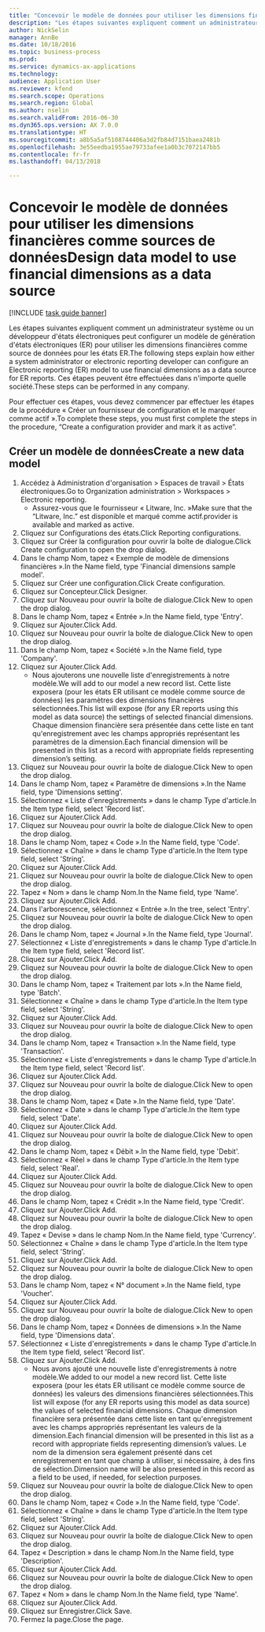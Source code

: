 ```yaml
--- 
title: "Concevoir le modèle de données pour utiliser les dimensions financières comme sources de données"
description: "Les étapes suivantes expliquent comment un administrateur système ou un développeur d'états électroniques peut configurer un modèle de génération d'états électroniques (ER) pour utiliser les dimensions financières comme source de données pour les états ER."
author: NickSelin
manager: AnnBe
ms.date: 10/18/2016
ms.topic: business-process
ms.prod: 
ms.service: dynamics-ax-applications
ms.technology: 
audience: Application User
ms.reviewer: kfend
ms.search.scope: Operations
ms.search.region: Global
ms.author: nselin
ms.search.validFrom: 2016-06-30
ms.dyn365.ops.version: AX 7.0.0
ms.translationtype: HT
ms.sourcegitcommit: a8b5a5af5108744406a3d2fb84d7151baea2481b
ms.openlocfilehash: 3e55eedba1955ae79733afee1a0b3c7072147bb5
ms.contentlocale: fr-fr
ms.lasthandoff: 04/13/2018

---
```

# <a name="design-data-model-to-use-financial-dimensions-as-a-data-source"></a><span data-ttu-id="39a82-103">Concevoir le modèle de données pour utiliser les dimensions financières comme sources de données</span><span class="sxs-lookup"><span data-stu-id="39a82-103">Design data model to use financial dimensions as a data source</span></span> 

[!INCLUDE [task guide banner](../../includes/task-guide-banner.md)]

<span data-ttu-id="39a82-104">Les étapes suivantes expliquent comment un administrateur système ou un développeur d'états électroniques peut configurer un modèle de génération d'états électroniques (ER) pour utiliser les dimensions financières comme source de données pour les états ER.</span><span class="sxs-lookup"><span data-stu-id="39a82-104">The following steps explain how either a system administrator or electronic reporting developer can configure an Electronic reporting (ER) model to use financial dimensions as a data source for ER reports.</span></span> <span data-ttu-id="39a82-105">Ces étapes peuvent être effectuées dans n'importe quelle société.</span><span class="sxs-lookup"><span data-stu-id="39a82-105">These steps can be performed in any company.</span></span>

<span data-ttu-id="39a82-106">Pour effectuer ces étapes, vous devez commencer par effectuer les étapes de la procédure « Créer un fournisseur de configuration et le marquer comme actif ».</span><span class="sxs-lookup"><span data-stu-id="39a82-106">To complete these steps, you must first complete the steps in the procedure, “Create a configuration provider and mark it as active”.</span></span>


## <a name="create-a-new-data-model"></a><span data-ttu-id="39a82-107">Créer un modèle de données</span><span class="sxs-lookup"><span data-stu-id="39a82-107">Create a new data model</span></span>
1. <span data-ttu-id="39a82-108">Accédez à Administration d'organisation > Espaces de travail > États électroniques.</span><span class="sxs-lookup"><span data-stu-id="39a82-108">Go to Organization administration > Workspaces > Electronic reporting.</span></span>
    * <span data-ttu-id="39a82-109">Assurez-vous que le fournisseur « Litware, Inc. »</span><span class="sxs-lookup"><span data-stu-id="39a82-109">Make sure that the “Litware, Inc.”</span></span> <span data-ttu-id="39a82-110">est disponible et marqué comme actif.</span><span class="sxs-lookup"><span data-stu-id="39a82-110">provider is available and marked as active.</span></span>  
2. <span data-ttu-id="39a82-111">Cliquez sur Configurations des états.</span><span class="sxs-lookup"><span data-stu-id="39a82-111">Click Reporting configurations.</span></span>
3. <span data-ttu-id="39a82-112">Cliquez sur Créer la configuration pour ouvrir la boîte de dialogue.</span><span class="sxs-lookup"><span data-stu-id="39a82-112">Click Create configuration to open the drop dialog.</span></span>
4. <span data-ttu-id="39a82-113">Dans le champ Nom, tapez « Exemple de modèle de dimensions financières ».</span><span class="sxs-lookup"><span data-stu-id="39a82-113">In the Name field, type 'Financial dimensions sample model'.</span></span>
5. <span data-ttu-id="39a82-114">Cliquez sur Créer une configuration.</span><span class="sxs-lookup"><span data-stu-id="39a82-114">Click Create configuration.</span></span>
6. <span data-ttu-id="39a82-115">Cliquez sur Concepteur.</span><span class="sxs-lookup"><span data-stu-id="39a82-115">Click Designer.</span></span>
7. <span data-ttu-id="39a82-116">Cliquez sur Nouveau pour ouvrir la boîte de dialogue.</span><span class="sxs-lookup"><span data-stu-id="39a82-116">Click New to open the drop dialog.</span></span>
8. <span data-ttu-id="39a82-117">Dans le champ Nom, tapez « Entrée ».</span><span class="sxs-lookup"><span data-stu-id="39a82-117">In the Name field, type 'Entry'.</span></span>
9. <span data-ttu-id="39a82-118">Cliquez sur Ajouter.</span><span class="sxs-lookup"><span data-stu-id="39a82-118">Click Add.</span></span>
10. <span data-ttu-id="39a82-119">Cliquez sur Nouveau pour ouvrir la boîte de dialogue.</span><span class="sxs-lookup"><span data-stu-id="39a82-119">Click New to open the drop dialog.</span></span>
11. <span data-ttu-id="39a82-120">Dans le champ Nom, tapez « Société ».</span><span class="sxs-lookup"><span data-stu-id="39a82-120">In the Name field, type 'Company'.</span></span>
12. <span data-ttu-id="39a82-121">Cliquez sur Ajouter.</span><span class="sxs-lookup"><span data-stu-id="39a82-121">Click Add.</span></span>
    * <span data-ttu-id="39a82-122">Nous ajouterons une nouvelle liste d'enregistrements à notre modèle.</span><span class="sxs-lookup"><span data-stu-id="39a82-122">We will add to our model a new record list.</span></span> <span data-ttu-id="39a82-123">Cette liste exposera (pour les états ER utilisant ce modèle comme source de données) les paramètres des dimensions financières sélectionnées.</span><span class="sxs-lookup"><span data-stu-id="39a82-123">This list will expose (for any ER reports using this model as data source) the settings of selected financial dimensions.</span></span> <span data-ttu-id="39a82-124">Chaque dimension financière sera présentée dans cette liste en tant qu'enregistrement avec les champs appropriés représentant les paramètres de la dimension.</span><span class="sxs-lookup"><span data-stu-id="39a82-124">Each financial dimension will be presented in this list as a record with appropriate fields representing dimension’s setting.</span></span>  
13. <span data-ttu-id="39a82-125">Cliquez sur Nouveau pour ouvrir la boîte de dialogue.</span><span class="sxs-lookup"><span data-stu-id="39a82-125">Click New to open the drop dialog.</span></span>
14. <span data-ttu-id="39a82-126">Dans le champ Nom, tapez « Paramètre de dimensions ».</span><span class="sxs-lookup"><span data-stu-id="39a82-126">In the Name field, type 'Dimensions setting'.</span></span>
15. <span data-ttu-id="39a82-127">Sélectionnez « Liste d'enregistrements » dans le champ Type d'article.</span><span class="sxs-lookup"><span data-stu-id="39a82-127">In the Item type field, select 'Record list'.</span></span>
16. <span data-ttu-id="39a82-128">Cliquez sur Ajouter.</span><span class="sxs-lookup"><span data-stu-id="39a82-128">Click Add.</span></span>
17. <span data-ttu-id="39a82-129">Cliquez sur Nouveau pour ouvrir la boîte de dialogue.</span><span class="sxs-lookup"><span data-stu-id="39a82-129">Click New to open the drop dialog.</span></span>
18. <span data-ttu-id="39a82-130">Dans le champ Nom, tapez « Code ».</span><span class="sxs-lookup"><span data-stu-id="39a82-130">In the Name field, type 'Code'.</span></span>
19. <span data-ttu-id="39a82-131">Sélectionnez « Chaîne » dans le champ Type d'article.</span><span class="sxs-lookup"><span data-stu-id="39a82-131">In the Item type field, select 'String'.</span></span>
20. <span data-ttu-id="39a82-132">Cliquez sur Ajouter.</span><span class="sxs-lookup"><span data-stu-id="39a82-132">Click Add.</span></span>
21. <span data-ttu-id="39a82-133">Cliquez sur Nouveau pour ouvrir la boîte de dialogue.</span><span class="sxs-lookup"><span data-stu-id="39a82-133">Click New to open the drop dialog.</span></span>
22. <span data-ttu-id="39a82-134">Tapez « Nom » dans le champ Nom.</span><span class="sxs-lookup"><span data-stu-id="39a82-134">In the Name field, type 'Name'.</span></span>
23. <span data-ttu-id="39a82-135">Cliquez sur Ajouter.</span><span class="sxs-lookup"><span data-stu-id="39a82-135">Click Add.</span></span>
24. <span data-ttu-id="39a82-136">Dans l'arborescence, sélectionnez « Entrée ».</span><span class="sxs-lookup"><span data-stu-id="39a82-136">In the tree, select 'Entry'.</span></span>
25. <span data-ttu-id="39a82-137">Cliquez sur Nouveau pour ouvrir la boîte de dialogue.</span><span class="sxs-lookup"><span data-stu-id="39a82-137">Click New to open the drop dialog.</span></span>
26. <span data-ttu-id="39a82-138">Dans le champ Nom, tapez « Journal ».</span><span class="sxs-lookup"><span data-stu-id="39a82-138">In the Name field, type 'Journal'.</span></span>
27. <span data-ttu-id="39a82-139">Sélectionnez « Liste d'enregistrements » dans le champ Type d'article.</span><span class="sxs-lookup"><span data-stu-id="39a82-139">In the Item type field, select 'Record list'.</span></span>
28. <span data-ttu-id="39a82-140">Cliquez sur Ajouter.</span><span class="sxs-lookup"><span data-stu-id="39a82-140">Click Add.</span></span>
29. <span data-ttu-id="39a82-141">Cliquez sur Nouveau pour ouvrir la boîte de dialogue.</span><span class="sxs-lookup"><span data-stu-id="39a82-141">Click New to open the drop dialog.</span></span>
30. <span data-ttu-id="39a82-142">Dans le champ Nom, tapez « Traitement par lots ».</span><span class="sxs-lookup"><span data-stu-id="39a82-142">In the Name field, type 'Batch'.</span></span>
31. <span data-ttu-id="39a82-143">Sélectionnez « Chaîne » dans le champ Type d'article.</span><span class="sxs-lookup"><span data-stu-id="39a82-143">In the Item type field, select 'String'.</span></span>
32. <span data-ttu-id="39a82-144">Cliquez sur Ajouter.</span><span class="sxs-lookup"><span data-stu-id="39a82-144">Click Add.</span></span>
33. <span data-ttu-id="39a82-145">Cliquez sur Nouveau pour ouvrir la boîte de dialogue.</span><span class="sxs-lookup"><span data-stu-id="39a82-145">Click New to open the drop dialog.</span></span>
34. <span data-ttu-id="39a82-146">Dans le champ Nom, tapez « Transaction ».</span><span class="sxs-lookup"><span data-stu-id="39a82-146">In the Name field, type 'Transaction'.</span></span>
35. <span data-ttu-id="39a82-147">Sélectionnez « Liste d'enregistrements » dans le champ Type d'article.</span><span class="sxs-lookup"><span data-stu-id="39a82-147">In the Item type field, select 'Record list'.</span></span>
36. <span data-ttu-id="39a82-148">Cliquez sur Ajouter.</span><span class="sxs-lookup"><span data-stu-id="39a82-148">Click Add.</span></span>
37. <span data-ttu-id="39a82-149">Cliquez sur Nouveau pour ouvrir la boîte de dialogue.</span><span class="sxs-lookup"><span data-stu-id="39a82-149">Click New to open the drop dialog.</span></span>
38. <span data-ttu-id="39a82-150">Dans le champ Nom, tapez « Date ».</span><span class="sxs-lookup"><span data-stu-id="39a82-150">In the Name field, type 'Date'.</span></span>
39. <span data-ttu-id="39a82-151">Sélectionnez « Date » dans le champ Type d'article.</span><span class="sxs-lookup"><span data-stu-id="39a82-151">In the Item type field, select 'Date'.</span></span>
40. <span data-ttu-id="39a82-152">Cliquez sur Ajouter.</span><span class="sxs-lookup"><span data-stu-id="39a82-152">Click Add.</span></span>
41. <span data-ttu-id="39a82-153">Cliquez sur Nouveau pour ouvrir la boîte de dialogue.</span><span class="sxs-lookup"><span data-stu-id="39a82-153">Click New to open the drop dialog.</span></span>
42. <span data-ttu-id="39a82-154">Dans le champ Nom, tapez « Débit ».</span><span class="sxs-lookup"><span data-stu-id="39a82-154">In the Name field, type 'Debit'.</span></span>
43. <span data-ttu-id="39a82-155">Sélectionnez « Réel » dans le champ Type d'article.</span><span class="sxs-lookup"><span data-stu-id="39a82-155">In the Item type field, select 'Real'.</span></span>
44. <span data-ttu-id="39a82-156">Cliquez sur Ajouter.</span><span class="sxs-lookup"><span data-stu-id="39a82-156">Click Add.</span></span>
45. <span data-ttu-id="39a82-157">Cliquez sur Nouveau pour ouvrir la boîte de dialogue.</span><span class="sxs-lookup"><span data-stu-id="39a82-157">Click New to open the drop dialog.</span></span>
46. <span data-ttu-id="39a82-158">Dans le champ Nom, tapez « Crédit ».</span><span class="sxs-lookup"><span data-stu-id="39a82-158">In the Name field, type 'Credit'.</span></span>
47. <span data-ttu-id="39a82-159">Cliquez sur Ajouter.</span><span class="sxs-lookup"><span data-stu-id="39a82-159">Click Add.</span></span>
48. <span data-ttu-id="39a82-160">Cliquez sur Nouveau pour ouvrir la boîte de dialogue.</span><span class="sxs-lookup"><span data-stu-id="39a82-160">Click New to open the drop dialog.</span></span>
49. <span data-ttu-id="39a82-161">Tapez « Devise » dans le champ Nom.</span><span class="sxs-lookup"><span data-stu-id="39a82-161">In the Name field, type 'Currency'.</span></span>
50. <span data-ttu-id="39a82-162">Sélectionnez « Chaîne » dans le champ Type d'article.</span><span class="sxs-lookup"><span data-stu-id="39a82-162">In the Item type field, select 'String'.</span></span>
51. <span data-ttu-id="39a82-163">Cliquez sur Ajouter.</span><span class="sxs-lookup"><span data-stu-id="39a82-163">Click Add.</span></span>
52. <span data-ttu-id="39a82-164">Cliquez sur Nouveau pour ouvrir la boîte de dialogue.</span><span class="sxs-lookup"><span data-stu-id="39a82-164">Click New to open the drop dialog.</span></span>
53. <span data-ttu-id="39a82-165">Dans le champ Nom, tapez « N° document ».</span><span class="sxs-lookup"><span data-stu-id="39a82-165">In the Name field, type 'Voucher'.</span></span>
54. <span data-ttu-id="39a82-166">Cliquez sur Ajouter.</span><span class="sxs-lookup"><span data-stu-id="39a82-166">Click Add.</span></span>
55. <span data-ttu-id="39a82-167">Cliquez sur Nouveau pour ouvrir la boîte de dialogue.</span><span class="sxs-lookup"><span data-stu-id="39a82-167">Click New to open the drop dialog.</span></span>
56. <span data-ttu-id="39a82-168">Dans le champ Nom, tapez « Données de dimensions ».</span><span class="sxs-lookup"><span data-stu-id="39a82-168">In the Name field, type 'Dimensions data'.</span></span>
57. <span data-ttu-id="39a82-169">Sélectionnez « Liste d'enregistrements » dans le champ Type d'article.</span><span class="sxs-lookup"><span data-stu-id="39a82-169">In the Item type field, select 'Record list'.</span></span>
58. <span data-ttu-id="39a82-170">Cliquez sur Ajouter.</span><span class="sxs-lookup"><span data-stu-id="39a82-170">Click Add.</span></span>
    * <span data-ttu-id="39a82-171">Nous avons ajouté une nouvelle liste d'enregistrements à notre modèle.</span><span class="sxs-lookup"><span data-stu-id="39a82-171">We added to our model a new record list.</span></span> <span data-ttu-id="39a82-172">Cette liste exposera (pour les états ER utilisant ce modèle comme source de données) les valeurs des dimensions financières sélectionnées.</span><span class="sxs-lookup"><span data-stu-id="39a82-172">This list will expose (for any ER reports using this model as data source) the values of selected financial dimensions.</span></span> <span data-ttu-id="39a82-173">Chaque dimension financière sera présentée dans cette liste en tant qu'enregistrement avec les champs appropriés représentant les valeurs de la dimension.</span><span class="sxs-lookup"><span data-stu-id="39a82-173">Each financial dimension will be presented in this list as a record with appropriate fields representing dimension’s values.</span></span> <span data-ttu-id="39a82-174">Le nom de la dimension sera également présenté dans cet enregistrement en tant que champ à utiliser, si nécessaire, à des fins de sélection.</span><span class="sxs-lookup"><span data-stu-id="39a82-174">Dimension name will be also presented in this record as a field to be used, if needed, for selection purposes.</span></span>  
59. <span data-ttu-id="39a82-175">Cliquez sur Nouveau pour ouvrir la boîte de dialogue.</span><span class="sxs-lookup"><span data-stu-id="39a82-175">Click New to open the drop dialog.</span></span>
60. <span data-ttu-id="39a82-176">Dans le champ Nom, tapez « Code ».</span><span class="sxs-lookup"><span data-stu-id="39a82-176">In the Name field, type 'Code'.</span></span>
61. <span data-ttu-id="39a82-177">Sélectionnez « Chaîne » dans le champ Type d'article.</span><span class="sxs-lookup"><span data-stu-id="39a82-177">In the Item type field, select 'String'.</span></span>
62. <span data-ttu-id="39a82-178">Cliquez sur Ajouter.</span><span class="sxs-lookup"><span data-stu-id="39a82-178">Click Add.</span></span>
63. <span data-ttu-id="39a82-179">Cliquez sur Nouveau pour ouvrir la boîte de dialogue.</span><span class="sxs-lookup"><span data-stu-id="39a82-179">Click New to open the drop dialog.</span></span>
64. <span data-ttu-id="39a82-180">Tapez « Description » dans le champ Nom.</span><span class="sxs-lookup"><span data-stu-id="39a82-180">In the Name field, type 'Description'.</span></span>
65. <span data-ttu-id="39a82-181">Cliquez sur Ajouter.</span><span class="sxs-lookup"><span data-stu-id="39a82-181">Click Add.</span></span>
66. <span data-ttu-id="39a82-182">Cliquez sur Nouveau pour ouvrir la boîte de dialogue.</span><span class="sxs-lookup"><span data-stu-id="39a82-182">Click New to open the drop dialog.</span></span>
67. <span data-ttu-id="39a82-183">Tapez « Nom » dans le champ Nom.</span><span class="sxs-lookup"><span data-stu-id="39a82-183">In the Name field, type 'Name'.</span></span>
68. <span data-ttu-id="39a82-184">Cliquez sur Ajouter.</span><span class="sxs-lookup"><span data-stu-id="39a82-184">Click Add.</span></span>
69. <span data-ttu-id="39a82-185">Cliquez sur Enregistrer.</span><span class="sxs-lookup"><span data-stu-id="39a82-185">Click Save.</span></span>
70. <span data-ttu-id="39a82-186">Fermez la page.</span><span class="sxs-lookup"><span data-stu-id="39a82-186">Close the page.</span></span>


